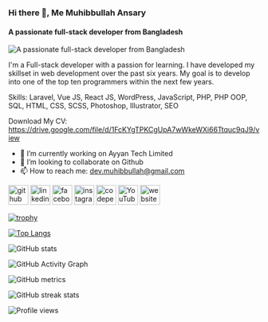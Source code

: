 ### Hi there 👋, Me Muhibbullah Ansary
#### A passionate full-stack developer from Bangladesh
![A passionate full-stack developer from Bangladesh](https://scontent-sin6-4.xx.fbcdn.net/v/t39.30808-6/284555542_2867882750176114_8831154221119153170_n.jpg?stp=dst-jpg_p480x480&_nc_cat=101&ccb=1-7&_nc_sid=e3f864&_nc_eui2=AeETeCwZZ9EdcDcyUSBuNJwu9CC1vNynLWv0ILW83Kcta7PTclrc6hBr4dE_HT2qv4z5UUF7X7gXLdN44hIn2QBa&_nc_ohc=rqoBeqPjT6QAX-VL-On&_nc_ht=scontent-sin6-4.xx&oh=00_AT-rHoE7EGMb2DRxc_IDBd7loiaIlYac2IuzDV7SR3OtSg&oe=62986914)

I'm a Full-stack developer with a passion for learning. I have developed my skillset in web development over the past six years.
My goal is to develop into one of the top ten programmers within the next few years.

Skills: Laravel, Vue JS, React JS, WordPress, JavaScript, PHP, PHP OOP, SQL, HTML, CSS, SCSS, Photoshop, Illustrator, SEO

Download My CV: https://drive.google.com/file/d/1FcKYgTPKCgUpA7wWkeWXi66Ttquc9qJ9/view

- 🔭 I’m currently working on Ayyan Tech Limited 
- 👯 I’m looking to collaborate on Github 
- 📫 How to reach me: dev.muhibbullah@gmail.com 


[<img src='https://cdn.jsdelivr.net/npm/simple-icons@3.0.1/icons/github.svg' alt='github' height='40'>](https://github.com/https://github.com/muhib116)  [<img src='https://cdn.jsdelivr.net/npm/simple-icons@3.0.1/icons/linkedin.svg' alt='linkedin' height='40'>](https://www.linkedin.com/in/https://www.linkedin.com/in/dev-muhib//)  [<img src='https://cdn.jsdelivr.net/npm/simple-icons@3.0.1/icons/facebook.svg' alt='facebook' height='40'>](https://www.facebook.com/https://www.facebook.com/muhib116)  [<img src='https://cdn.jsdelivr.net/npm/simple-icons@3.0.1/icons/instagram.svg' alt='instagram' height='40'>](https://www.instagram.com/https://www.instagram.com/muhibbullah611//)  [<img src='https://cdn.jsdelivr.net/npm/simple-icons@3.0.1/icons/codepen.svg' alt='codepen' height='40'>](https://codepen.io/https://codepen.io/makeCodingEasier)  [<img src='https://cdn.jsdelivr.net/npm/simple-icons@3.0.1/icons/youtube.svg' alt='YouTube' height='40'>](https://www.youtube.com/channel/https://www.youtube.com/c/MakeCodingEasier)  [<img src='https://cdn.jsdelivr.net/npm/simple-icons@3.0.1/icons/icloud.svg' alt='website' height='40'>](http://freetoolssite.com/)  


[![trophy](https://github-profile-trophy.vercel.app/?username=muhib116)](https://github.com/ryo-ma/github-profile-trophy)

[![Top Langs](https://github-readme-stats.vercel.app/api/top-langs/?username=muhib116)](https://github.com/anuraghazra/github-readme-stats)

![GitHub stats](https://github-readme-stats.vercel.app/api?username=muhib116&show_icons=true)  

![GitHub Activity Graph](https://activity-graph.herokuapp.com/graph?username=muhib116)  

![GitHub metrics](https://metrics.lecoq.io/muhib116)  

![GitHub streak stats](https://github-readme-streak-stats.herokuapp.com/?user=muhib116)  

![Profile views](https://gpvc.arturio.dev/muhib116)  
